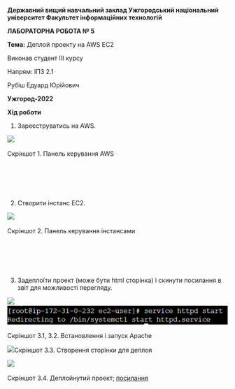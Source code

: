 ﻿**Державний вищий навчальний заклад
Ужгородський національний університет
Факультет інформаційних технологій**

**ЛАБОРАТОРНА РОБОТА № 5**

**Тема:** Деплой проекту на AWS EC2

Виконав студент III курсу

Напрям: ІПЗ 2.1

Рубіш Едуард Юрійович

**Ужгород-2022**

**Хід роботи**

1. Зареєструватись на AWS.

![](image1.png)

Скріншот 1. Панель керування AWS

<br/><br/>
<br/><br/>

2. Створити інстанс EC2.

![](image2.png)

Скріншот 2. Панель керування інстансами

<br/><br/>
<br/><br/>

3. Задеплоїти проект (може бути html сторінка) і скинути посилання в звіт для можливості перегляду.

![](image3.png)![](image4.png)

Скріншот 3.1, 3.2. Встановлення і запуск Apache

![](image5.png)Скріншот 3.3. Створення сторінки для деплоя

![](image6.png)

Скріншот 3.4. Деплойнутий проект; [посилання](http://3.121.232.245/)
